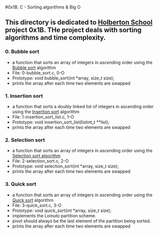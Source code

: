 #0x1B. C - Sorting algorithms & Big O
## This directory is dedicated to [Holberton School](https://www.holbertonschool.com/) project 0x1B. THe project deals with sorting algorithms and time complexity.

### 0. Bubble sort
*  a function that sorts an array of integers in ascending order using the [Bubble sort](https://en.wikipedia.org/wiki/Bubble_sort) algorithm
* File: 0-bubble_sort.c, 0-O
* Prototype: void bubble_sort(int *array, size_t size);
* prints the array after each time two elements are swapped

### 1. Insertion sort
* a function that sorts a doubly linked list of integers in ascending order using the [Insertion sort](https://en.wikipedia.org/wiki/Insertion_sort) algorithm
* File: 1-insertion_sort_list.c, 1-O
* Prototype: void insertion_sort_list(listint_t **list);
* prints the array after each time two elements are swapped

### 2. Selection sort
* a function that sorts an array of integers in ascending order using the [Selection sort algorithm](https://en.wikipedia.org/wiki/Selection_sort)
* File: 2-selection_sort.c, 2-O
* Prototype: void selection_sort(int *array, size_t size);
* prints the array after each time two elements are swapped

### 3. Quick sort
* a function that sorts an array of integers in ascending order using the [Quick sort](https://en.wikipedia.org/wiki/Quicksort) algorithm
* File: 3-quick_sort.c, 3-O
* Prototype: void quick_sort(int *array, size_t size);
* implements the Lomuto partition scheme.
* pivot should always be the last element of the partition being sorted.
* prints the array after each time two elements are swapped
